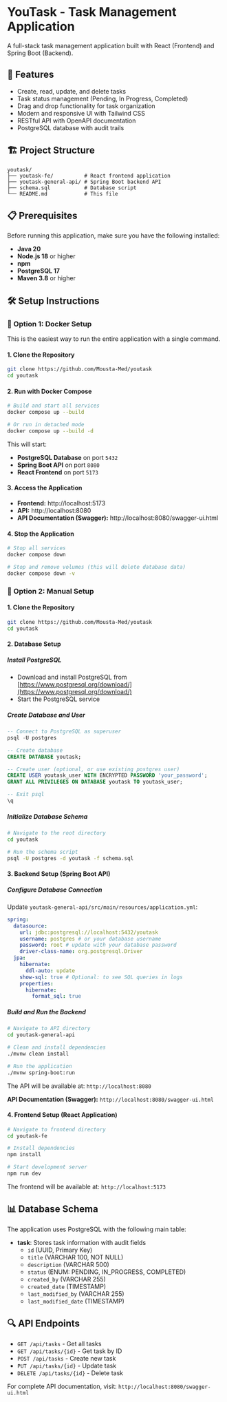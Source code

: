 # YouTask - Task Management Application

A full-stack task management application built with React (Frontend) and Spring Boot (Backend).

## 🚀 Features

- Create, read, update, and delete tasks
- Task status management (Pending, In Progress, Completed)
- Drag and drop functionality for task organization
- Modern and responsive UI with Tailwind CSS
- RESTful API with OpenAPI documentation
- PostgreSQL database with audit trails

## 🏗️ Project Structure

```
youtask/
├── youtask-fe/          # React frontend application
├── youtask-general-api/ # Spring Boot backend API
├── schema.sql           # Database script
└── README.md            # This file
```

## 📋 Prerequisites

Before running this application, make sure you have the following installed:

- **Java 20**
- **Node.js 18** or higher
- **npm**
- **PostgreSQL 17**
- **Maven 3.8** or higher

## 🛠️ Setup Instructions

### 🐳 Option 1: Docker Setup

This is the easiest way to run the entire application with a single command.

#### 1. Clone the Repository

```bash
git clone https://github.com/Mousta-Med/youtask
cd youtask
```

#### 2. Run with Docker Compose

```bash
# Build and start all services
docker compose up --build

# Or run in detached mode
docker compose up --build -d
```

This will start:
- **PostgreSQL Database** on port `5432`
- **Spring Boot API** on port `8080`
- **React Frontend** on port `5173`

#### 3. Access the Application

- **Frontend:** http://localhost:5173
- **API:** http://localhost:8080
- **API Documentation (Swagger):** http://localhost:8080/swagger-ui.html

#### 4. Stop the Application

```bash
# Stop all services
docker compose down

# Stop and remove volumes (this will delete database data)
docker compose down -v
```

### 🔧 Option 2: Manual Setup

#### 1. Clone the Repository

```bash
git clone https://github.com/Mousta-Med/youtask
cd youtask
```

#### 2. Database Setup

##### Install PostgreSQL

- Download and install PostgreSQL from [https://www.postgresql.org/download/](https://www.postgresql.org/download/)
- Start the PostgreSQL service

##### Create Database and User

```sql
-- Connect to PostgreSQL as superuser
psql -U postgres

-- Create database
CREATE DATABASE youtask;

-- Create user (optional, or use existing postgres user)
CREATE USER youtask_user WITH ENCRYPTED PASSWORD 'your_password';
GRANT ALL PRIVILEGES ON DATABASE youtask TO youtask_user;

-- Exit psql
\q
```

##### Initialize Database Schema

```bash
# Navigate to the root directory
cd youtask

# Run the schema script
psql -U postgres -d youtask -f schema.sql
```

#### 3. Backend Setup (Spring Boot API)

##### Configure Database Connection

Update `youtask-general-api/src/main/resources/application.yml`:

```yaml
spring:
  datasource:
    url: jdbc:postgresql://localhost:5432/youtask
    username: postgres # or your database username
    password: root # update with your database password
    driver-class-name: org.postgresql.Driver
  jpa:
    hibernate:
      ddl-auto: update
    show-sql: true # Optional: to see SQL queries in logs
    properties:
      hibernate:
        format_sql: true
```

##### Build and Run the Backend

```bash
# Navigate to API directory
cd youtask-general-api

# Clean and install dependencies
./mvnw clean install

# Run the application
./mvnw spring-boot:run
```

The API will be available at: `http://localhost:8080`

**API Documentation (Swagger):** `http://localhost:8080/swagger-ui.html`

#### 4. Frontend Setup (React Application)

```bash
# Navigate to frontend directory
cd youtask-fe

# Install dependencies
npm install

# Start development server
npm run dev
```

The frontend will be available at: `http://localhost:5173`

## 📊 Database Schema

The application uses PostgreSQL with the following main table:

- **task**: Stores task information with audit fields
  - `id` (UUID, Primary Key)
  - `title` (VARCHAR 100, NOT NULL)
  - `description` (VARCHAR 500)
  - `status` (ENUM: PENDING, IN_PROGRESS, COMPLETED)
  - `created_by` (VARCHAR 255)
  - `created_date` (TIMESTAMP)
  - `last_modified_by` (VARCHAR 255)
  - `last_modified_date` (TIMESTAMP)

## 🔍 API Endpoints

- `GET /api/tasks` - Get all tasks
- `GET /api/tasks/{id}` - Get task by ID
- `POST /api/tasks` - Create new task
- `PUT /api/tasks/{id}` - Update task
- `DELETE /api/tasks/{id}` - Delete task

For complete API documentation, visit: `http://localhost:8080/swagger-ui.html`
